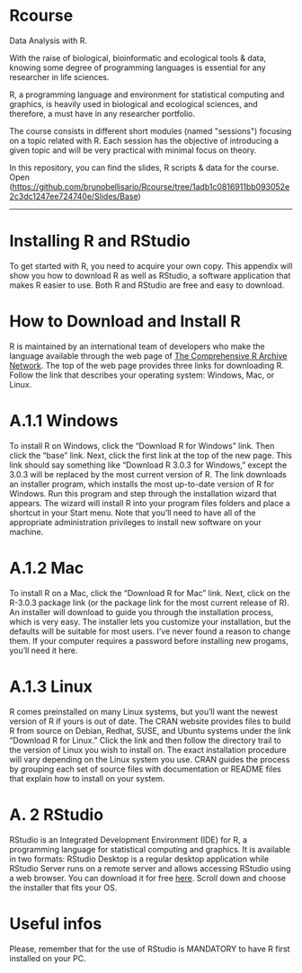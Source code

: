 # Rcourse
Data Analysis with R.

With the raise of biological, bioinformatic and ecological tools & data, knowing some degree of programming languages is essential for any researcher in life sciences.

R, a programming language and environment for statistical computing and graphics, is heavily used in biological and ecological sciences, and therefore, a must have in any researcher portfolio.

The course consists in different short modules (named "sessions") focusing on a topic related with R.
Each session has the objective of introducing a given topic and will be very practical with minimal focus on theory. 

In this repository, you can find the slides, R scripts & data for the course.
Open (https://github.com/brunobellisario/Rcourse/tree/1adb1c0816911bb093052e2c3dc1247ee724740e/Slides/Base)
_____
# Installing R and RStudio

To get started with R, you need to acquire your own copy. This appendix will show you how to download R as well as RStudio, a software application that makes R easier to use.
Both R and RStudio are free and easy to download.

# How to Download and Install R

R is maintained by an international team of developers who make the language available through the web page of [The Comprehensive R Archive Network](https://cran.r-project.org). The top of the web page provides three links for downloading R. Follow the link that describes your operating system: Windows, Mac, or Linux.

# A.1.1 Windows

To install R on Windows, click the “Download R for Windows” link. Then click the “base” link. Next, click the first link at the top of the new page. This link should say something like “Download R 3.0.3 for Windows,” except the 3.0.3 will be replaced by the most current version of R. The link downloads an installer program, which installs the most up-to-date version of R for Windows. Run this program and step through the installation wizard that appears. The wizard will install R into your program files folders and place a shortcut in your Start menu. Note that you’ll need to have all of the appropriate administration privileges to install new software on your machine.

# A.1.2 Mac

To install R on a Mac, click the “Download R for Mac” link. Next, click on the R-3.0.3 package link (or the package link for the most current release of R). An installer will download to guide you through the installation process, which is very easy. The installer lets you customize your installation, but the defaults will be suitable for most users. I’ve never found a reason to change them. If your computer requires a password before installing new progams, you’ll need it here.

# A.1.3 Linux

R comes preinstalled on many Linux systems, but you’ll want the newest version of R if yours is out of date. The CRAN website provides files to build R from source on Debian, Redhat, SUSE, and Ubuntu systems under the link “Download R for Linux.” Click the link and then follow the directory trail to the version of Linux you wish to install on. The exact installation procedure will vary depending on the Linux system you use. CRAN guides the process by grouping each set of source files with documentation or README files that explain how to install on your system.

# A. 2 RStudio

RStudio is an Integrated Development Environment (IDE) for R, a programming language for statistical computing and graphics. It is available in two formats: RStudio Desktop is a regular desktop application while RStudio Server runs on a remote server and allows accessing RStudio using a web browser.
You can download it for free [here](https://www.rstudio.com/products/rstudio/download/#download). Scroll down and choose the installer that fits your OS.

# Useful infos

Please, remember that for the use of RStudio is MANDATORY to have R first installed on your PC.

